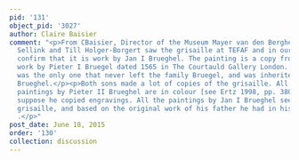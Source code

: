 ```yaml
---
pid: '131'
object_pid: '3027'
author: Claire Baisier
comment: "<p>From CBaisier, Director of the Museum Mayer van den Berghe:<br />Manfred
  Sellink and Till Holger-Borgert saw the grisaille at TEFAF and in our museum, and
  confirm that it is work by Jan I Brueghel. The painting is a copy from the original
  work by Pieter I Bruegel dated 1565 in The Courtauld Gallery London. This painting
  was the only one that never left the family Bruegel, and was inherited by Jan I
  Brueghel.</p><p>Both sons made a lot of copies of the grisaille. All the 15 known
  paintings by Pieter II Brueghel are in colour [see Ertz 1998, pp. 380-386]. Specialists
  suppose he copied engravings. All the paintings by Jan I Brueghel seem to be in
  grisaille, and based on the original work of his father he had in his own collection
  .</p>"
post_date: June 18, 2015
order: '130'
collection: discussion
---
```

